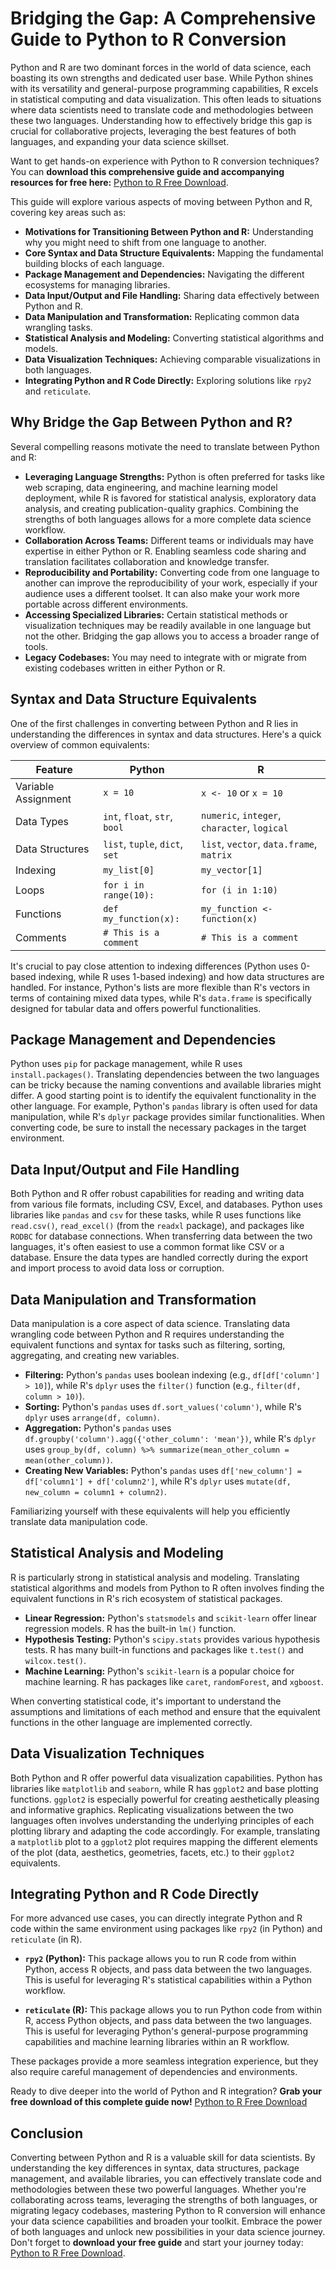 # Bridging the Gap: A Comprehensive Guide to Python to R Conversion

Python and R are two dominant forces in the world of data science, each boasting its own strengths and dedicated user base. While Python shines with its versatility and general-purpose programming capabilities, R excels in statistical computing and data visualization. This often leads to situations where data scientists need to translate code and methodologies between these two languages. Understanding how to effectively bridge this gap is crucial for collaborative projects, leveraging the best features of both languages, and expanding your data science skillset.

Want to get hands-on experience with Python to R conversion techniques? You can **download this comprehensive guide and accompanying resources for free here:** [Python to R Free Download](https://udemywork.com/python-to-r).

This guide will explore various aspects of moving between Python and R, covering key areas such as:

*   **Motivations for Transitioning Between Python and R:** Understanding why you might need to shift from one language to another.
*   **Core Syntax and Data Structure Equivalents:** Mapping the fundamental building blocks of each language.
*   **Package Management and Dependencies:** Navigating the different ecosystems for managing libraries.
*   **Data Input/Output and File Handling:** Sharing data effectively between Python and R.
*   **Data Manipulation and Transformation:** Replicating common data wrangling tasks.
*   **Statistical Analysis and Modeling:** Converting statistical algorithms and models.
*   **Data Visualization Techniques:** Achieving comparable visualizations in both languages.
*   **Integrating Python and R Code Directly:** Exploring solutions like `rpy2` and `reticulate`.

## Why Bridge the Gap Between Python and R?

Several compelling reasons motivate the need to translate between Python and R:

*   **Leveraging Language Strengths:** Python is often preferred for tasks like web scraping, data engineering, and machine learning model deployment, while R is favored for statistical analysis, exploratory data analysis, and creating publication-quality graphics. Combining the strengths of both languages allows for a more complete data science workflow.
*   **Collaboration Across Teams:** Different teams or individuals may have expertise in either Python or R. Enabling seamless code sharing and translation facilitates collaboration and knowledge transfer.
*   **Reproducibility and Portability:** Converting code from one language to another can improve the reproducibility of your work, especially if your audience uses a different toolset. It can also make your work more portable across different environments.
*   **Accessing Specialized Libraries:** Certain statistical methods or visualization techniques may be readily available in one language but not the other.  Bridging the gap allows you to access a broader range of tools.
*   **Legacy Codebases:** You may need to integrate with or migrate from existing codebases written in either Python or R.

## Syntax and Data Structure Equivalents

One of the first challenges in converting between Python and R lies in understanding the differences in syntax and data structures. Here's a quick overview of common equivalents:

| Feature          | Python                      | R                           |
| ---------------- | --------------------------- | --------------------------- |
| Variable Assignment | `x = 10`                  | `x <- 10` or `x = 10`      |
| Data Types       | `int`, `float`, `str`, `bool` | `numeric`, `integer`, `character`, `logical` |
| Data Structures | `list`, `tuple`, `dict`, `set` | `list`, `vector`, `data.frame`, `matrix` |
| Indexing         | `my_list[0]`               | `my_vector[1]`              |
| Loops           | `for i in range(10):`       | `for (i in 1:10)`            |
| Functions        | `def my_function(x):`       | `my_function <- function(x)`|
| Comments         | `# This is a comment`        | `# This is a comment`        |

It's crucial to pay close attention to indexing differences (Python uses 0-based indexing, while R uses 1-based indexing) and how data structures are handled.  For instance, Python's lists are more flexible than R's vectors in terms of containing mixed data types, while R's `data.frame` is specifically designed for tabular data and offers powerful functionalities.

## Package Management and Dependencies

Python uses `pip` for package management, while R uses `install.packages()`. Translating dependencies between the two languages can be tricky because the naming conventions and available libraries might differ.  A good starting point is to identify the equivalent functionality in the other language.  For example, Python's `pandas` library is often used for data manipulation, while R's `dplyr` package provides similar functionalities. When converting code, be sure to install the necessary packages in the target environment.

## Data Input/Output and File Handling

Both Python and R offer robust capabilities for reading and writing data from various file formats, including CSV, Excel, and databases.  Python uses libraries like `pandas` and `csv` for these tasks, while R uses functions like `read.csv()`, `read_excel()` (from the `readxl` package), and packages like `RODBC` for database connections.  When transferring data between the two languages, it's often easiest to use a common format like CSV or a database. Ensure the data types are handled correctly during the export and import process to avoid data loss or corruption.

## Data Manipulation and Transformation

Data manipulation is a core aspect of data science. Translating data wrangling code between Python and R requires understanding the equivalent functions and syntax for tasks such as filtering, sorting, aggregating, and creating new variables.

*   **Filtering:** Python's `pandas` uses boolean indexing (e.g., `df[df['column'] > 10]`), while R's `dplyr` uses the `filter()` function (e.g., `filter(df, column > 10)`).
*   **Sorting:** Python's `pandas` uses `df.sort_values('column')`, while R's `dplyr` uses `arrange(df, column)`.
*   **Aggregation:** Python's `pandas` uses `df.groupby('column').agg({'other_column': 'mean'})`, while R's `dplyr` uses `group_by(df, column) %>% summarize(mean_other_column = mean(other_column))`.
*   **Creating New Variables:** Python's `pandas` uses `df['new_column'] = df['column1'] + df['column2']`, while R's `dplyr` uses `mutate(df, new_column = column1 + column2)`.

Familiarizing yourself with these equivalents will help you efficiently translate data manipulation code.

## Statistical Analysis and Modeling

R is particularly strong in statistical analysis and modeling. Translating statistical algorithms and models from Python to R often involves finding the equivalent functions in R's rich ecosystem of statistical packages.

*   **Linear Regression:** Python's `statsmodels` and `scikit-learn` offer linear regression models.  R has the built-in `lm()` function.
*   **Hypothesis Testing:** Python's `scipy.stats` provides various hypothesis tests. R has many built-in functions and packages like `t.test()` and `wilcox.test()`.
*   **Machine Learning:** Python's `scikit-learn` is a popular choice for machine learning. R has packages like `caret`, `randomForest`, and `xgboost`.

When converting statistical code, it's important to understand the assumptions and limitations of each method and ensure that the equivalent functions in the other language are implemented correctly.

## Data Visualization Techniques

Both Python and R offer powerful data visualization capabilities. Python has libraries like `matplotlib` and `seaborn`, while R has `ggplot2` and base plotting functions. `ggplot2` is especially powerful for creating aesthetically pleasing and informative graphics. Replicating visualizations between the two languages often involves understanding the underlying principles of each plotting library and adapting the code accordingly. For example, translating a `matplotlib` plot to a `ggplot2` plot requires mapping the different elements of the plot (data, aesthetics, geometries, facets, etc.) to their `ggplot2` equivalents.

## Integrating Python and R Code Directly

For more advanced use cases, you can directly integrate Python and R code within the same environment using packages like `rpy2` (in Python) and `reticulate` (in R).

*   **`rpy2` (Python):** This package allows you to run R code from within Python, access R objects, and pass data between the two languages. This is useful for leveraging R's statistical capabilities within a Python workflow.

*   **`reticulate` (R):** This package allows you to run Python code from within R, access Python objects, and pass data between the two languages.  This is useful for leveraging Python's general-purpose programming capabilities and machine learning libraries within an R workflow.

These packages provide a more seamless integration experience, but they also require careful management of dependencies and environments.

Ready to dive deeper into the world of Python and R integration? **Grab your free download of this complete guide now!** [Python to R Free Download](https://udemywork.com/python-to-r)

## Conclusion

Converting between Python and R is a valuable skill for data scientists. By understanding the key differences in syntax, data structures, package management, and available libraries, you can effectively translate code and methodologies between these two powerful languages. Whether you're collaborating across teams, leveraging the strengths of both languages, or migrating legacy codebases, mastering Python to R conversion will enhance your data science capabilities and broaden your toolkit. Embrace the power of both languages and unlock new possibilities in your data science journey. Don't forget to **download your free guide** and start your journey today: [Python to R Free Download](https://udemywork.com/python-to-r).
